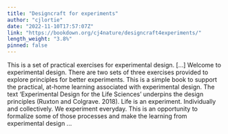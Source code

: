 ```yaml
---
title: "Designcraft for experiments"
author: "cjlortie"
date: "2022-11-10T17:57:07Z"
link: "https://bookdown.org/cj4nature/designcraft4experiments/"
length_weight: "3.8%"
pinned: false
---
```


This is a set of practical exercises for experimental design. [...] Welcome to experimental design. There are two sets of three exercises provided to explore principles for better experiments. This is a simple book to support the practical, at-home learning associated with experimental design. The text ‘Experimental Design for the Life Sciences’ underpins the design principles (Ruxton and Colgrave. 2018). Life is an experiment. Individually and collectively. We experiment everyday. This is an opportunity to formalize some of those processes and make the learning from experimental design ...
